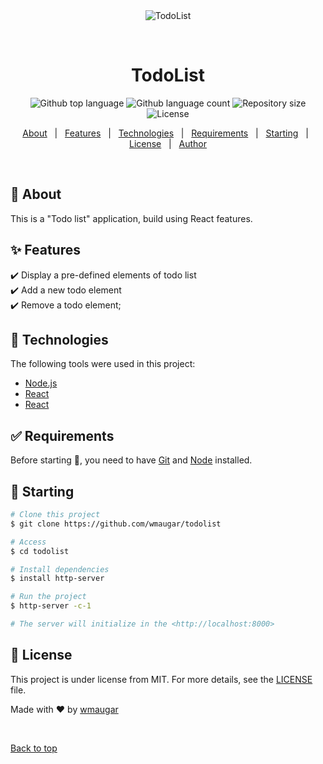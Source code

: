 <div align="center" id="top"> 
  <img src="./.github/app.gif" alt="TodoList" />

  &#xa0;

  <!-- <a href="https://todolist.netlify.app">Demo</a> -->
</div>

<h1 align="center">TodoList</h1>

<p align="center">
  <img alt="Github top language" src="https://img.shields.io/github/languages/top/wmaugar/todolist?color=56BEB8">

  <img alt="Github language count" src="https://img.shields.io/github/languages/count/wmaugar/todolist?color=56BEB8">

  <img alt="Repository size" src="https://img.shields.io/github/repo-size/wmaugar/todolist?color=56BEB8">

  <img alt="License" src="https://img.shields.io/github/license/wmaugar/todolist?color=56BEB8">

  <!-- <img alt="Github issues" src="https://img.shields.io/github/issues/wmaugar/todolist?color=56BEB8" /> -->

  <!-- <img alt="Github forks" src="https://img.shields.io/github/forks/wmaugar/todolist?color=56BEB8" /> -->

  <!-- <img alt="Github stars" src="https://img.shields.io/github/stars/wmaugar/todolist?color=56BEB8" /> -->
</p>

<!-- Status -->

<!-- <h4 align="center"> 
	🚧  TodoList 🚀 Under construction...  🚧
</h4> 

<hr> -->

<p align="center">
  <a href="#dart-about">About</a> &#xa0; | &#xa0; 
  <a href="#sparkles-features">Features</a> &#xa0; | &#xa0;
  <a href="#rocket-technologies">Technologies</a> &#xa0; | &#xa0;
  <a href="#white_check_mark-requirements">Requirements</a> &#xa0; | &#xa0;
  <a href="#checkered_flag-starting">Starting</a> &#xa0; | &#xa0;
  <a href="#memo-license">License</a> &#xa0; | &#xa0;
  <a href="https://github.com/wmaugar" target="_blank">Author</a>
</p>

<br>

## :dart: About ##

This is a "Todo list" application, build using React features.

## :sparkles: Features ##

:heavy_check_mark: Display a pre-defined elements of todo list\
:heavy_check_mark: Add a new todo element\
:heavy_check_mark: Remove a todo element;

## :rocket: Technologies ##

The following tools were used in this project:

- [Node.js](https://nodejs.org/en/)
- [React](https://pt-br.reactjs.org/)
- [React](https://getbootstrap.com//)

## :white_check_mark: Requirements ##

Before starting :checkered_flag:, you need to have [Git](https://git-scm.com) and [Node](https://nodejs.org/en/) installed.

## :checkered_flag: Starting ##

```bash
# Clone this project
$ git clone https://github.com/wmaugar/todolist

# Access
$ cd todolist

# Install dependencies
$ install http-server

# Run the project
$ http-server -c-1 

# The server will initialize in the <http://localhost:8000>
```

## :memo: License ##

This project is under license from MIT. For more details, see the [LICENSE](LICENSE.md) file.


Made with :heart: by <a href="https://github.com/wmaugar" target="_blank">wmaugar</a>

&#xa0;

<a href="#top">Back to top</a>
